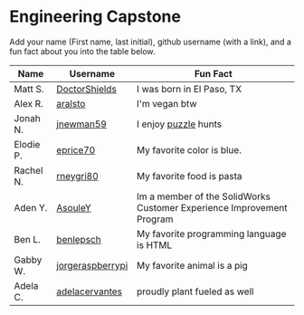 # Engineering Capstone

Add your name (First name, last initial), github username (with a link), and a fun fact about you into the table below.

Name | Username | Fun Fact
--- | --- | ---
Matt S. | [DoctorShields](https://github.com/DoctorShields) | I was born in El Paso, TX
Alex R. | [aralsto](https://github.com/aralsto) | I'm vegan btw
Jonah N. | [jnewman59](https://github.com/jnewman59) | I enjoy [puzzle](http://hunt.mathcamp.org/puzzles/2019/snake_shack/threadsnake/) hunts
Elodie P. | [eprice70](https://github.com/eprice70) | My favorite color is blue.
Rachel N. | [rneygri80](https://github.com/rneygri80) | My favorite food is pasta
Aden Y. | [AsouleY](https://github.com/AsouleY) | Im a member of the SolidWorks Customer Experience Improvement Program
Ben L. | [benlepsch](https://github.com/benlepsch) | My favorite programming language is HTML
Gabby W. | [jorgeraspberrypi](github.com/jorgeraspberrypi) | My favorite animal is a pig
Adela C. |[adelacervantes](https://github.com/adelacervantes)| proudly plant fueled as well